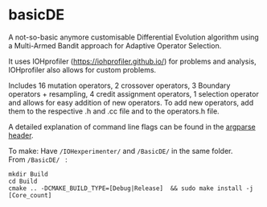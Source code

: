 # basicDE
A not-so-basic anymore customisable Differential Evolution algorithm using a Multi-Armed Bandit approach for Adaptive Operator Selection.

It uses IOHprofiler (https://iohprofiler.github.io/) for problems and analysis, IOHprofiler also allows for custom problems.

Includes 16 mutation operators, 2 crossover operators, 3 Boundary operators + resampling, 4 credit assignment operators, 1 selection operator and allows for easy addition of new operators. To add new operators, add them to the respective .h and .cc file and to the operators.h file.

A detailed explanation of command line flags can be found in the [argparse header](include/argparse.h).

To make:
Have `/IOHexperimenter/` and `/BasicDE/` in the same folder. \
From `/BasicDE/ ` :
```
mkdir Build
cd Build
cmake .. -DCMAKE_BUILD_TYPE=[Debug|Release]  && sudo make install -j [Core_count]
```
